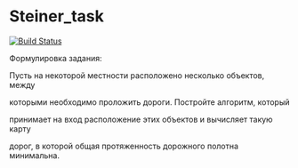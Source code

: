 # Steiner_task
[![Build Status](https://travis-ci.org/KonstantinPronin/BinarySearchTree.svg?branch=master)](https://travis-ci.org/KonstantinPronin/BinarySearchTree)

Формулировка задания:

Пусть на некоторой местности расположено несколько объектов, между

которыми необходимо проложить дороги. Постройте алгоритм, который

принимает на вход расположение этих объектов и вычисляет такую карту

дорог, в которой общая протяженность дорожного полотна минимальна.
